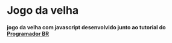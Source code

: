 # Jogo da velha
#### jogo da velha com javascript desenvolvido junto ao tutorial do [Programador BR](https://www.youtube.com/c/Programadorbr/)
